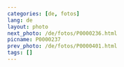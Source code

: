 ```yaml
---
categories: [de, fotos]
lang: de
layout: photo
next_photo: /de/fotos/P0000236.html
picname: P0000237
prev_photo: /de/fotos/P0000401.html
tags: []
---
```

